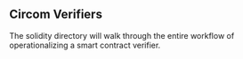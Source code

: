 ## Circom Verifiers

The solidity directory will walk through the entire workflow of operationalizing a smart contract verifier.